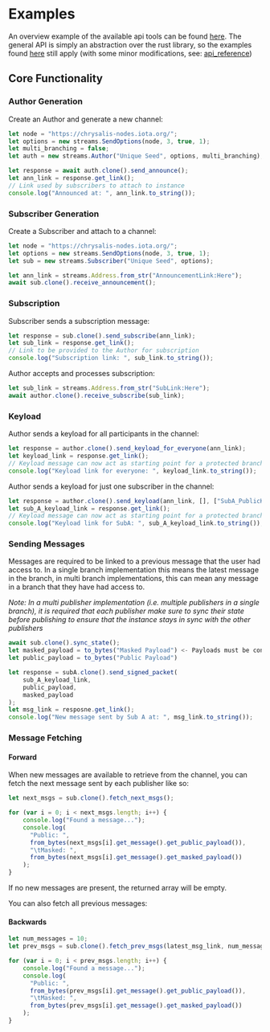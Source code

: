 # Examples
An overview example of the available api tools can be found [here](../../../bindings/wasm/examples/node.js).
The general API is simply an abstraction over the rust library, so the examples found 
[here](../rust/examples.md) still apply (with some minor modifications, see: [api_reference](api_reference.md))

## Core Functionality

### Author Generation
Create an Author and generate a new channel:
```javascript
let node = "https://chrysalis-nodes.iota.org/";
let options = new streams.SendOptions(node, 3, true, 1);
let multi_branching = false;
let auth = new streams.Author("Unique Seed", options, multi_branching);

let response = await auth.clone().send_announce();
let ann_link = response.get_link();
// Link used by subscribers to attach to instance
console.log("Announced at: ", ann_link.to_string());
```

### Subscriber Generation
Create a Subscriber and attach to a channel:
```javascript
let node = "https://chrysalis-nodes.iota.org/";
let options = new streams.SendOptions(node, 3, true, 1);
let sub = new streams.Subscriber("Unique Seed", options);

let ann_link = streams.Address.from_str("AnnouncementLink:Here");
await sub.clone().receive_announcement();
```

### Subscription
Subscriber sends a subscription message:
```javascript
let response = sub.clone().send_subscribe(ann_link);
let sub_link = response.get_link();
// Link to be provided to the Author for subscription
console.log("Subscription link: ", sub_link.to_string());
```
Author accepts and processes subscription: 
```javascript
let sub_link = streams.Address.from_str("SubLink:Here");
await author.clone().receive_subscribe(sub_link);
```

### Keyload
Author sends a keyload for all participants in the channel:
```javascript
let response = author.clone().send_keyload_for_everyone(ann_link);
let keyload_link = response.get_link();
// Keyload message can now act as starting point for a protected branch
console.log("Keyload link for everyone: ", keyload_link.to_string());
``` 
Author sends a keyload for just one subscriber in the channel:
```javascript
let response = author.clone().send_keyload(ann_link, [], ["SubA_PublicKey"]);
let sub_A_keyload_link = response.get_link();
// Keyload message can now act as starting point for a protected branch
console.log("Keyload link for SubA: ", sub_A_keyload_link.to_string());
``` 

### Sending Messages
Messages are required to be linked to a previous message that the user had access to. 
In a single branch implementation this means the latest message in the branch, in multi
branch implementations, this can mean any message in a branch that they have had access 
to.

*Note: In a multi publisher implementation (i.e. multiple publishers in a single branch),
it is required that each publisher make sure to sync their state before publishing to ensure 
that the instance stays in sync with the other publishers*

```javascript
await sub.clone().sync_state();
let masked_payload = to_bytes("Masked Payload") <- Payloads must be converted to bytes
let public_payload = to_bytes("Public Payload")

let response = subA.clone().send_signed_packet(
    sub_A_keyload_link,
    public_payload,
    masked_payload
);
let msg_link = resposne.get_link();
console.log("New message sent by Sub A at: ", msg_link.to_string());
```

### Message Fetching 
#### Forward
When new messages are available to retrieve from the channel, you can fetch the next 
message sent by each publisher like so:
```javascript
let next_msgs = sub.clone().fetch_next_msgs();

for (var i = 0; i < next_msgs.length; i++) {
    console.log("Found a message...");
    console.log(
      "Public: ",
      from_bytes(next_msgs[i].get_message().get_public_payload()),
      "\tMasked: ",
      from_bytes(next_msgs[i].get_message().get_masked_payload())
    );
}
```

If no new messages are present, the returned array will be empty.

You can also fetch all previous messages:

#### Backwards  
```javascript
let num_messages = 10;
let prev_msgs = sub.clone().fetch_prev_msgs(latest_msg_link, num_messages);

for (var i = 0; i < prev_msgs.length; i++) {
    console.log("Found a message...");
    console.log(
      "Public: ",
      from_bytes(prev_msgs[i].get_message().get_public_payload()),
      "\tMasked: ",
      from_bytes(prev_msgs[i].get_message().get_masked_payload())
    );
}
```
